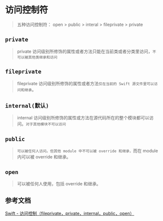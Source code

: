 # 访问控制符

> 五种访问控制符： open > public > interal > fileprivate > private

## `private`

> private 访问级别所修饰的属性或者方法只能在当前类或者分类里访问，`不可以被其他类继承和访问`

## `fileprivate`

> fileprivate 访问级别所修饰的属性或者方法`仅在当前的 Swift 源文件里可以访问和继承`。

## `internal(默认)`

> internal 访问级别所修饰的属性或方法在源代码所在的整个模块都可以访问。`对于其他模块不可以访问`


## `public`

>  `可以被任何人访问。但其他 module 中不可以被 override 和继承，`而在 module 内可以被 override 和继承。

## `open`

> 可以被任何人使用，包括 override 和继承。


## 参考文档

[Swift - 访问控制（fileprivate，private，internal，public，open）][1]

[1]: http://www.hangge.com/blog/cache/detail_524.html





